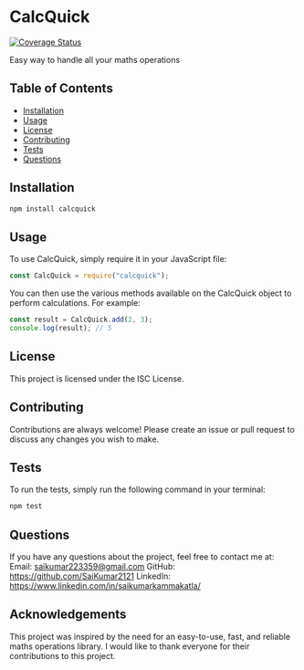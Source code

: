 # CalcQuick
[![Coverage Status](https://coveralls.io/repos/github/SaiKumar2121/calcquick/badge.svg?branch=main)](https://coveralls.io/github/SaiKumar2121/calcquick?branch=main)

Easy way to handle all your maths operations

## Table of Contents

- [Installation](#installation)
- [Usage](#usage)
- [License](#license)
- [Contributing](#contributing)
- [Tests](#tests)
- [Questions](#questions)

## Installation
```bash
npm install calcquick
```
## Usage

To use CalcQuick, simply require it in your JavaScript file:

```javascript
const CalcQuick = require("calcquick");
```
You can then use the various methods available on the
CalcQuick object to perform calculations. For example:

```javascript
const result = CalcQuick.add(2, 3);
console.log(result); // 5
```
## License

This project is licensed under the ISC License.

## Contributing

Contributions are always welcome! Please create an issue or pull request to discuss any changes you wish to make.

## Tests

To run the tests, simply run the following command in your terminal:

```bash
npm test
```

## Questions

If you have any questions about the project, feel free to contact me at:
Email: saikumar223359@gmail.com
GitHub: https://github.com/SaiKumar2121
LinkedIn: https://www.linkedin.com/in/saikumarkammakatla/

## Acknowledgements

This project was inspired by the need for an easy-to-use, fast, and reliable maths operations library. I would like to thank everyone for their contributions to this project.

